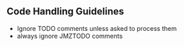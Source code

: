 ## Code Handling Guidelines
- Ignore TODO comments unless asked to process them
- always ignore JMZTODO comments
